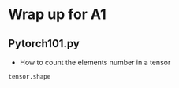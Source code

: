 # Wrap up for A1



## Pytorch101.py

* How to count the elements number in a tensor

```python
tensor.shape
```






